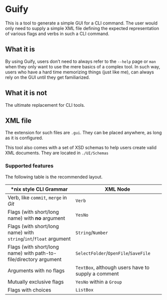 # Guify

This is a tool to generate a simple GUI for a CLI command. The user would only need to supply a simple XML file defining the expected representation of various flags and verbs in such a CLI command. 

## What it is

By using Guify, users don’t need to always refer to the `--help` page or `man` when they only want to use the mere basics of a complex tool. In such way, users who have a hard time memorizing things (just like me), can always rely on the GUI until they get familiarized. 

## What it is not

The ultimate replacement for CLI tools. 

## XML file

The extension for such files are `.gui`. They can be placed anywhere, as long as it is configured. 

This tool also comes with a set of XSD schemas to help users create valid XML documents. They are located in `./UI/Schemas`

### Supported features

The following table is the recommended layout. 

| *nix style CLI Grammar                                       | XML Node                                           |
| ------------------------------------------------------------ | -------------------------------------------------- |
| Verb, like `commit`, `merge` in *Git*                        | `Verb`                                             |
| Flags (with short/long name) with **no** argument            | `YesNo`                                            |
| Flags (with short/long name) with `string`/`int`/`float` argument | `String`/`Number`                                  |
| Flags (with short/long name) with path-to-file/directory argument | `SelectFolder`/`OpenFile`/`SaveFile`               |
| Arguments with no flags                                      | `TextBox`, although users have to supply a comment |
| Mutually exclusive flags                                     | `YesNo` within a `Group`                           |
| Flags with choices                                           | `ListBox`                                          |